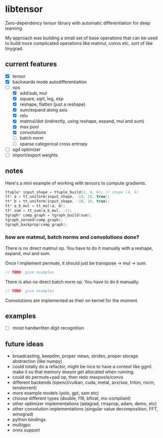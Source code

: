# libtensor

<!--  TODO: Show image of generated graph + mnist example  -->

Zero-dependency tensor library with automatic differentiation for deep learning.

My approach was building a small set of base operations that can be used to build more complicated operations like matmul, convs etc, sort of like tinygrad.

## current features

- [x] tensor
- [x] backwards mode autodifferentiation
- [ ] ops
    - [x] add/sub, mul
    - [x] square, sqrt, log, exp
    - [x] reshape, flatten (just a reshape)
    - [x] sum/expand along axis
    - [x] relu
    - [x] matmul/dot (indirectly, using reshape, expand, mul and sum)
    - [x] max pool
    - [x] convolutions
    - [ ] batch norm
    - [ ] sparse categorical cross entropy
- [ ] sgd optimizer
- [ ] import/export weights

## notes

Here's a mini example of working with tensors to compute gradients.

```c
ttuple* input_shape = ttuple_build(2, 4, 6); // shape (4, 6)
tt* a = tt_uniform(input_shape, -10, 10, true);
tt* b = tt_uniform(input_shape, -10, 10, true);
tt* a_b_mul = tt_mul(a, b);
tt* sum = tt_sum(a_b_mul, -1);
tgraph* comp_graph = tgraph_build(sum);
tgraph_zeroed(comp_graph);
tgraph_backprop(comp_graph);
```

### how are matmul, batch norms and convolutions done?

There is no direct matmul op. You have to do it manually with a reshape, expand, mul and sum.

<!-- TODO: show image from excalidraw doing matmul -->

Once I implement permute, it should just be transpose -> mul -> sum.

```c
// TODO: give examples
```
<!-- TODO: show image of graph of matmul -->

There is also no direct batch norm op. You have to do it manually.

```c
// TODO: give examples
```
<!-- TODO: show image of graph of batch norm -->

Convolutions are implemented as their on kernel for the moment.

## examples

- [ ] mnist handwritten digit recognition

## future ideas

- broadcasting, keepdim, proper views, strides, proper storage abstraction (like numpy)
- could totally do a refactor, might be nice to have a context like ggml. make it so that memory doesnt get allocated when running.
- could do permute+pad op, then redo maxpools/convs
- different backends (opencl/vulkan, cuda, metal, avx/sse, triton, rocm, tenstorrent)
- more example models (yolo, gpt, sam etc)
- choose different types (double, f16, bfloat, mx-compliant)
- other optimizer implementations (adagrad, rmsprop, adam, demo, etc)
- other convolution implementations (singular value decomposition, FFT, winograd)
- python bindings
- multigpu
- onnx support
